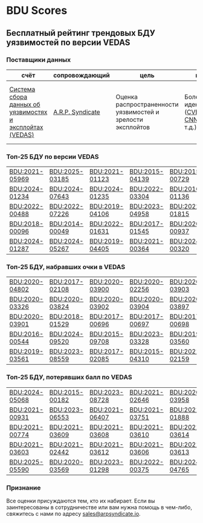 
# BDU Scores
## Бесплатный рейтинг трендовых БДУ уязвимостей по версии VEDAS

### Поставщики данных
| счёт | cопровождающий | цель | покрытие | определение | частота |
| ----- | ---------- | ------- | -------- | ----------- | --------- |
| [Система сбора данных об уязвимостях и эксплойтах (VEDAS)](https://vedas.arpsyndicate.io) | [A.R.P. Syndicate](https://www.arpsyndicate.io) | Оценка распространенности уязвимостей и зрелости эксплойтов | Более 150 идентификаторов ([CVE](https://github.com/ARPSyndicate/cve-scores), [EUVD](https://github.com/ARPSyndicate/euvd-scores), [CNNVD](https://github.com/ARPSyndicate/cnnvd-scores), [BDU](https://github.com/ARPSyndicate/bdu-scores) и т.д.) | Аналитические данные с открытым исходным кодом (OSINT), полученные от [Exploit Observer](https://www.exploit.observer) | 12-16 часов |



<h3>Топ-25 БДУ по версии VEDAS</h3>

<table>
  <tr>
    <td><a href='https://vedas.arpsyndicate.io/?vuln=BDU:2021-05969'>BDU:2021-05969</a></td>
    <td><a href='https://vedas.arpsyndicate.io/?vuln=BDU:2025-03185'>BDU:2025-03185</a></td>
    <td><a href='https://vedas.arpsyndicate.io/?vuln=BDU:2021-01123'>BDU:2021-01123</a></td>
    <td><a href='https://vedas.arpsyndicate.io/?vuln=BDU:2015-04139'>BDU:2015-04139</a></td>
    <td><a href='https://vedas.arpsyndicate.io/?vuln=BDU:2015-00729'>BDU:2015-00729</a></td>
  </tr>
  <tr>
    <td><a href='https://vedas.arpsyndicate.io/?vuln=BDU:2024-01234'>BDU:2024-01234</a></td>
    <td><a href='https://vedas.arpsyndicate.io/?vuln=BDU:2024-07643'>BDU:2024-07643</a></td>
    <td><a href='https://vedas.arpsyndicate.io/?vuln=BDU:2024-01235'>BDU:2024-01235</a></td>
    <td><a href='https://vedas.arpsyndicate.io/?vuln=BDU:2022-03304'>BDU:2022-03304</a></td>
    <td><a href='https://vedas.arpsyndicate.io/?vuln=BDU:2016-01136'>BDU:2016-01136</a></td>
  </tr>
  <tr>
    <td><a href='https://vedas.arpsyndicate.io/?vuln=BDU:2022-00488'>BDU:2022-00488</a></td>
    <td><a href='https://vedas.arpsyndicate.io/?vuln=BDU:2022-07226'>BDU:2022-07226</a></td>
    <td><a href='https://vedas.arpsyndicate.io/?vuln=BDU:2019-04106'>BDU:2019-04106</a></td>
    <td><a href='https://vedas.arpsyndicate.io/?vuln=BDU:2023-04958'>BDU:2023-04958</a></td>
    <td><a href='https://vedas.arpsyndicate.io/?vuln=BDU:2022-01815'>BDU:2022-01815</a></td>
  </tr>
  <tr>
    <td><a href='https://vedas.arpsyndicate.io/?vuln=BDU:2018-00096'>BDU:2018-00096</a></td>
    <td><a href='https://vedas.arpsyndicate.io/?vuln=BDU:2014-00049'>BDU:2014-00049</a></td>
    <td><a href='https://vedas.arpsyndicate.io/?vuln=BDU:2022-01631'>BDU:2022-01631</a></td>
    <td><a href='https://vedas.arpsyndicate.io/?vuln=BDU:2017-01545'>BDU:2017-01545</a></td>
    <td><a href='https://vedas.arpsyndicate.io/?vuln=BDU:2020-00937'>BDU:2020-00937</a></td>
  </tr>
  <tr>
    <td><a href='https://vedas.arpsyndicate.io/?vuln=BDU:2024-01287'>BDU:2024-01287</a></td>
    <td><a href='https://vedas.arpsyndicate.io/?vuln=BDU:2024-05267'>BDU:2024-05267</a></td>
    <td><a href='https://vedas.arpsyndicate.io/?vuln=BDU:2019-04405'>BDU:2019-04405</a></td>
    <td><a href='https://vedas.arpsyndicate.io/?vuln=BDU:2021-00364'>BDU:2021-00364</a></td>
    <td><a href='https://vedas.arpsyndicate.io/?vuln=BDU:2024-00320'>BDU:2024-00320</a></td>
  </tr>
</table>


<h3>Топ-25 БДУ, набравших очки в VEDAS</h3>

<table>
  <tr>
    <td><a href='https://vedas.arpsyndicate.io/?vuln=BDU:2020-04802'>BDU:2020-04802</a></td>
    <td><a href='https://vedas.arpsyndicate.io/?vuln=BDU:2017-02108'>BDU:2017-02108</a></td>
    <td><a href='https://vedas.arpsyndicate.io/?vuln=BDU:2020-03900'>BDU:2020-03900</a></td>
    <td><a href='https://vedas.arpsyndicate.io/?vuln=BDU:2020-02256'>BDU:2020-02256</a></td>
    <td><a href='https://vedas.arpsyndicate.io/?vuln=BDU:2020-03903'>BDU:2020-03903</a></td>
  </tr>
  <tr>
    <td><a href='https://vedas.arpsyndicate.io/?vuln=BDU:2020-03326'>BDU:2020-03326</a></td>
    <td><a href='https://vedas.arpsyndicate.io/?vuln=BDU:2020-03824'>BDU:2020-03824</a></td>
    <td><a href='https://vedas.arpsyndicate.io/?vuln=BDU:2020-03902'>BDU:2020-03902</a></td>
    <td><a href='https://vedas.arpsyndicate.io/?vuln=BDU:2020-03904'>BDU:2020-03904</a></td>
    <td><a href='https://vedas.arpsyndicate.io/?vuln=BDU:2020-03897'>BDU:2020-03897</a></td>
  </tr>
  <tr>
    <td><a href='https://vedas.arpsyndicate.io/?vuln=BDU:2020-03901'>BDU:2020-03901</a></td>
    <td><a href='https://vedas.arpsyndicate.io/?vuln=BDU:2018-01529'>BDU:2018-01529</a></td>
    <td><a href='https://vedas.arpsyndicate.io/?vuln=BDU:2017-00696'>BDU:2017-00696</a></td>
    <td><a href='https://vedas.arpsyndicate.io/?vuln=BDU:2017-00697'>BDU:2017-00697</a></td>
    <td><a href='https://vedas.arpsyndicate.io/?vuln=BDU:2017-00698'>BDU:2017-00698</a></td>
  </tr>
  <tr>
    <td><a href='https://vedas.arpsyndicate.io/?vuln=BDU:2016-00544'>BDU:2016-00544</a></td>
    <td><a href='https://vedas.arpsyndicate.io/?vuln=BDU:2024-09520'>BDU:2024-09520</a></td>
    <td><a href='https://vedas.arpsyndicate.io/?vuln=BDU:2015-09708'>BDU:2015-09708</a></td>
    <td><a href='https://vedas.arpsyndicate.io/?vuln=BDU:2023-03328'>BDU:2023-03328</a></td>
    <td><a href='https://vedas.arpsyndicate.io/?vuln=BDU:2019-03560'>BDU:2019-03560</a></td>
  </tr>
  <tr>
    <td><a href='https://vedas.arpsyndicate.io/?vuln=BDU:2019-03561'>BDU:2019-03561</a></td>
    <td><a href='https://vedas.arpsyndicate.io/?vuln=BDU:2023-08559'>BDU:2023-08559</a></td>
    <td><a href='https://vedas.arpsyndicate.io/?vuln=BDU:2017-02085'>BDU:2017-02085</a></td>
    <td><a href='https://vedas.arpsyndicate.io/?vuln=BDU:2015-04310'>BDU:2015-04310</a></td>
    <td><a href='https://vedas.arpsyndicate.io/?vuln=BDU:2021-02159'>BDU:2021-02159</a></td>
  </tr>
</table>


<h3>Топ-25 БДУ, потерявших балл по VEDAS</h3>

<table>
  <tr>
    <td><a href='https://vedas.arpsyndicate.io/?vuln=BDU:2024-05068'>BDU:2024-05068</a></td>
    <td><a href='https://vedas.arpsyndicate.io/?vuln=BDU:2015-00182'>BDU:2015-00182</a></td>
    <td><a href='https://vedas.arpsyndicate.io/?vuln=BDU:2023-08728'>BDU:2023-08728</a></td>
    <td><a href='https://vedas.arpsyndicate.io/?vuln=BDU:2021-02646'>BDU:2021-02646</a></td>
    <td><a href='https://vedas.arpsyndicate.io/?vuln=BDU:2020-03958'>BDU:2020-03958</a></td>
  </tr>
  <tr>
    <td><a href='https://vedas.arpsyndicate.io/?vuln=BDU:2021-00931'>BDU:2021-00931</a></td>
    <td><a href='https://vedas.arpsyndicate.io/?vuln=BDU:2023-06553'>BDU:2023-06553</a></td>
    <td><a href='https://vedas.arpsyndicate.io/?vuln=BDU:2021-06407'>BDU:2021-06407</a></td>
    <td><a href='https://vedas.arpsyndicate.io/?vuln=BDU:2021-03751'>BDU:2021-03751</a></td>
    <td><a href='https://vedas.arpsyndicate.io/?vuln=BDU:2021-01888'>BDU:2021-01888</a></td>
  </tr>
  <tr>
    <td><a href='https://vedas.arpsyndicate.io/?vuln=BDU:2021-00774'>BDU:2021-00774</a></td>
    <td><a href='https://vedas.arpsyndicate.io/?vuln=BDU:2021-03609'>BDU:2021-03609</a></td>
    <td><a href='https://vedas.arpsyndicate.io/?vuln=BDU:2021-03608'>BDU:2021-03608</a></td>
    <td><a href='https://vedas.arpsyndicate.io/?vuln=BDU:2021-03610'>BDU:2021-03610</a></td>
    <td><a href='https://vedas.arpsyndicate.io/?vuln=BDU:2021-03614'>BDU:2021-03614</a></td>
  </tr>
  <tr>
    <td><a href='https://vedas.arpsyndicate.io/?vuln=BDU:2021-03603'>BDU:2021-03603</a></td>
    <td><a href='https://vedas.arpsyndicate.io/?vuln=BDU:2021-02442'>BDU:2021-02442</a></td>
    <td><a href='https://vedas.arpsyndicate.io/?vuln=BDU:2021-03612'>BDU:2021-03612</a></td>
    <td><a href='https://vedas.arpsyndicate.io/?vuln=BDU:2021-03606'>BDU:2021-03606</a></td>
    <td><a href='https://vedas.arpsyndicate.io/?vuln=BDU:2021-03613'>BDU:2021-03613</a></td>
  </tr>
  <tr>
    <td><a href='https://vedas.arpsyndicate.io/?vuln=BDU:2025-05590'>BDU:2025-05590</a></td>
    <td><a href='https://vedas.arpsyndicate.io/?vuln=BDU:2020-03569'>BDU:2020-03569</a></td>
    <td><a href='https://vedas.arpsyndicate.io/?vuln=BDU:2023-01298'>BDU:2023-01298</a></td>
    <td><a href='https://vedas.arpsyndicate.io/?vuln=BDU:2022-00375'>BDU:2022-00375</a></td>
    <td><a href='https://vedas.arpsyndicate.io/?vuln=BDU:2024-04765'>BDU:2024-04765</a></td>
  </tr>
</table>


### Признание
Все оценки присуждаются тем, кто их набирает.
Если вы заинтересованы в сотрудничестве или вам нужна помощь в чем-либо, свяжитесь с нами по адресу [sales@arpsyndicate.io](mailto:sales@arpsyndicate.io).

